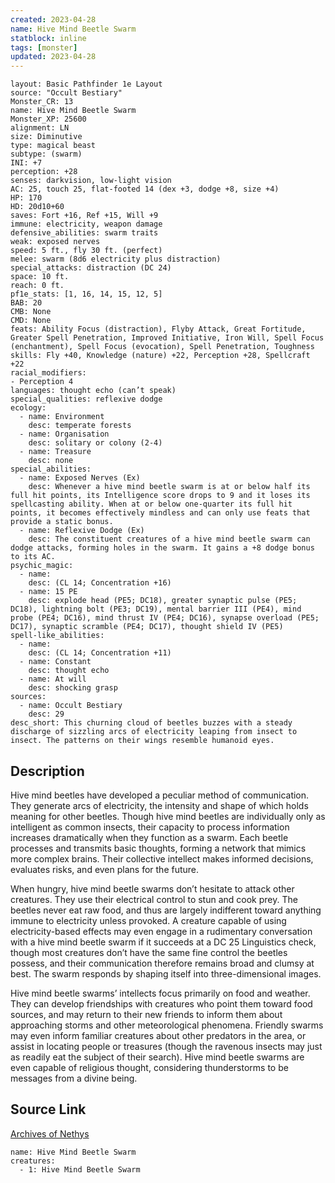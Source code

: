 ```yaml
---
created: 2023-04-28
name: Hive Mind Beetle Swarm
statblock: inline
tags: [monster]
updated: 2023-04-28
---
```

```statblock
layout: Basic Pathfinder 1e Layout
source: "Occult Bestiary"
Monster_CR: 13
name: Hive Mind Beetle Swarm
Monster_XP: 25600
alignment: LN
size: Diminutive
type: magical beast
subtype: (swarm)
INI: +7
perception: +28
senses: darkvision, low-light vision
AC: 25, touch 25, flat-footed 14 (dex +3, dodge +8, size +4)
HP: 170
HD: 20d10+60
saves: Fort +16, Ref +15, Will +9
immune: electricity, weapon damage
defensive_abilities: swarm traits
weak: exposed nerves
speed: 5 ft., fly 30 ft. (perfect)
melee: swarm (8d6 electricity plus distraction)
special_attacks: distraction (DC 24)
space: 10 ft.
reach: 0 ft.
pf1e_stats: [1, 16, 14, 15, 12, 5]
BAB: 20
CMB: None
CMD: None
feats: Ability Focus (distraction), Flyby Attack, Great Fortitude, Greater Spell Penetration, Improved Initiative, Iron Will, Spell Focus (enchantment), Spell Focus (evocation), Spell Penetration, Toughness
skills: Fly +40, Knowledge (nature) +22, Perception +28, Spellcraft +22
racial_modifiers:
- Perception 4
languages: thought echo (can’t speak)
special_qualities: reflexive dodge
ecology:
  - name: Environment
    desc: temperate forests
  - name: Organisation
    desc: solitary or colony (2-4)
  - name: Treasure
    desc: none
special_abilities:
  - name: Exposed Nerves (Ex)
    desc: Whenever a hive mind beetle swarm is at or below half its full hit points, its Intelligence score drops to 9 and it loses its spellcasting ability. When at or below one-quarter its full hit points, it becomes effectively mindless and can only use feats that provide a static bonus.
  - name: Reflexive Dodge (Ex)
    desc: The constituent creatures of a hive mind beetle swarm can dodge attacks, forming holes in the swarm. It gains a +8 dodge bonus to its AC.
psychic_magic:
  - name:
    desc: (CL 14; Concentration +16)
  - name: 15 PE
    desc: explode head (PE5; DC18), greater synaptic pulse (PE5; DC18), lightning bolt (PE3; DC19), mental barrier III (PE4), mind probe (PE4; DC16), mind thrust IV (PE4; DC16), synapse overload (PE5; DC17), synaptic scramble (PE4; DC17), thought shield IV (PE5)
spell-like_abilities:
  - name:
    desc: (CL 14; Concentration +11)
  - name: Constant
    desc: thought echo
  - name: At will
    desc: shocking grasp
sources:
  - name: Occult Bestiary
    desc: 29
desc_short: This churning cloud of beetles buzzes with a steady discharge of sizzling arcs of electricity leaping from insect to insect. The patterns on their wings resemble humanoid eyes.
```
## Description
Hive mind beetles have developed a peculiar method of communication. They generate arcs of electricity, the intensity and shape of which holds meaning for other beetles. Though hive mind beetles are individually only as intelligent as common insects, their capacity to process information increases dramatically when they function as a swarm. Each beetle processes and transmits basic thoughts, forming a network that mimics more complex brains. Their collective intellect makes informed decisions, evaluates risks, and even plans for the future.

When hungry, hive mind beetle swarms don’t hesitate to attack other creatures. They use their electrical control to stun and cook prey. The beetles never eat raw food, and thus are largely indifferent toward anything immune to electricity unless provoked. A creature capable of using electricity-based effects may even engage in a rudimentary conversation with a hive mind beetle swarm if it succeeds at a DC 25 Linguistics check, though most creatures don’t have the same fine control the beetles possess, and their communication therefore remains broad and clumsy at best. The swarm responds by shaping itself into three-dimensional images.

Hive mind beetle swarms’ intellects focus primarily on food and weather. They can develop friendships with creatures who point them toward food sources, and may return to their new friends to inform them about approaching storms and other meteorological phenomena. Friendly swarms may even inform familiar creatures about other predators in the area, or assist in locating people or treasures (though the ravenous insects may just as readily eat the subject of their search). Hive mind beetle swarms are even capable of religious thought, considering thunderstorms to be messages from a divine being.
## Source Link
[Archives of Nethys](https://aonprd.com/MonsterDisplay.aspx?ItemName=Hive%20Mind%20Beetle%20Swarm)
```encounter-table
name: Hive Mind Beetle Swarm
creatures:
  - 1: Hive Mind Beetle Swarm
```
